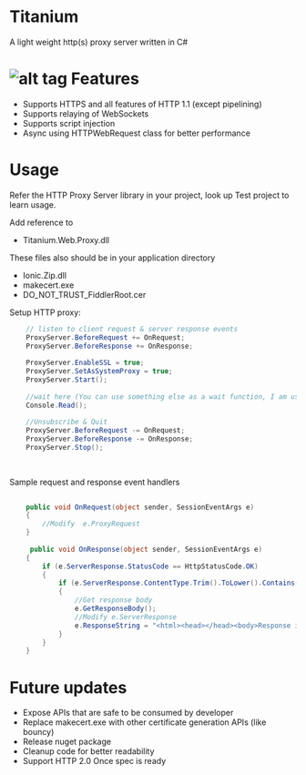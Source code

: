 Titanium
========

A light weight http(s) proxy server written in C#

![alt tag](https://raw.githubusercontent.com/titanium007/Titanium/master/Titanium.Web.Proxy.Test/Capture.PNG)
Features
========

* Supports HTTPS and all features of HTTP 1.1 (except pipelining)
* Supports relaying of WebSockets
* Supports script injection
* Async using HTTPWebRequest class for better performance


Usage
=====

Refer the HTTP Proxy Server library in your project, look up Test project to learn usage.

Add reference to 
* Titanium.Web.Proxy.dll

These files also should be in your application directory
* Ionic.Zip.dll
* makecert.exe
* DO_NOT_TRUST_FiddlerRoot.cer


Setup HTTP proxy:

```csharp
	// listen to client request & server response events
    ProxyServer.BeforeRequest += OnRequest;
    ProxyServer.BeforeResponse += OnResponse;
	
	ProxyServer.EnableSSL = true;
	ProxyServer.SetAsSystemProxy = true;
	ProxyServer.Start();
	
	//wait here (You can use something else as a wait function, I am using this as a demo)
	Console.Read();
	
	//Unsubscribe & Quit
	ProxyServer.BeforeRequest -= OnRequest;
    ProxyServer.BeforeResponse -= OnResponse;
	ProxyServer.Stop();
	
	
```
Sample request and response event handlers

```csharp
		
	public void OnRequest(object sender, SessionEventArgs e)
	{
		//Modify  e.ProxyRequest
	}
	
	 public void OnResponse(object sender, SessionEventArgs e)
	{
		if (e.ServerResponse.StatusCode == HttpStatusCode.OK)
		{
			if (e.ServerResponse.ContentType.Trim().ToLower().Contains("text/html"))
			{
				//Get response body
				e.GetResponseBody();
				//Modify e.ServerResponse
				e.ResponseString = "<html><head></head><body>Response is modified!</body></html>";
			}
		}
	}
```
Future updates
============
* Expose APIs that are safe to be consumed by developer
* Replace makecert.exe with other certificate generation APIs (like bouncy)
* Release nuget package
* Cleanup code for better readability
* Support HTTP 2.0 Once spec is ready
